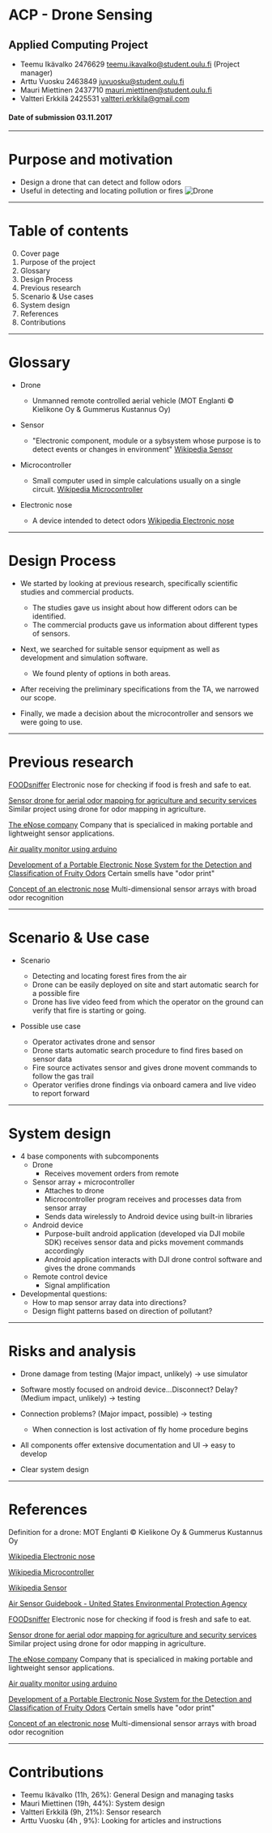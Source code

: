 # ACP - Drone Sensing
## Applied Computing Project

* Teemu Ikävalko 2476629 teemu.ikavalko@student.oulu.fi (Project manager)
* Arttu Vuosku 2463849 juvuosku@student.oulu.fi
* Mauri Miettinen 2437710 mauri.miettinen@student.oulu.fi
* Valtteri Erkkilä 2425531 valtteri.erkkila@gmail.com

 #### Date of submission 03.11.2017

---

# Purpose and motivation
* Design a drone that can detect and follow odors	
* Useful in detecting and locating pollution or fires
![Drone](http://image.helipal.com/dji-inspire-1-v2-big001.jpg)

---

# Table of contents
0. Cover page
1. Purpose of the project
2. Glossary
3. Design Process
4. Previous research
5. Scenario & Use cases
6. System design
7. References
8. Contributions

---

# Glossary
* Drone
	* Unmanned remote controlled aerial vehicle (MOT Englanti © Kielikone Oy & Gummerus Kustannus Oy)
* Sensor
	* "Electronic component, module or a sybsystem whose purpose is to detect events or changes in environment" [Wikipedia Sensor](https://en.wikipedia.org/wiki/Sensor)

* Microcontroller
	* Small computer used in simple calculations usually on a single circuit. [Wikipedia Microcontroller](https://en.wikipedia.org/wiki/Microcontroller)
	
* Electronic nose
	* A device intended to detect odors [Wikipedia Electronic nose](https://en.wikipedia.org/wiki/Electronic_nose)
---

# Design Process
* We started by looking at previous research, specifically scientific studies and commercial products.
    - The studies gave us insight about how different odors can be identified.
    - The commercial products gave us information about different types of sensors.
    
* Next, we searched for suitable sensor equipment as well as development and simulation software.
    - We found plenty of options in both areas.
    
* After receiving the preliminary specifications from the TA, we narrowed our scope.

* Finally, we made a decision about the microcontroller and sensors we were going to use.

---

# Previous research
[FOODsniffer](http://www.myfoodsniffer.com) Electronic nose for checking if food is fresh and safe to eat.

[Sensor drone for aerial odor mapping for agriculture and security services](http://ieeexplore.ieee.org/abstract/document/7561340/?reload=true) Similar project using drone for odor mapping in agriculture.

[The eNose company](http://www.enose.nl/) Company that is specialiced in making portable and lightweight sensor applications.

[Air quality monitor using arduino](https://plot.ly/arduino/air-quality-tutorial/)

[Development of a Portable Electronic Nose System for the Detection and Classification of Fruity Odors](http://www.mdpi.com/1424-8220/10/10/9179/htm) Certain smells have "odor print"

[Concept of an electronic nose](http://www.enose.nl/rd/technology/) Multi-dimensional sensor arrays with broad odor recognition



---

# Scenario & Use case
* Scenario
	* Detecting and locating forest fires from the air
	* Drone can be easily deployed on site and start automatic search for a possible fire
	* Drone has live video feed from which the operator on the ground can verify that fire is starting or going.
	
* Possible use case
	* Operator activates drone and sensor
	* Drone starts automatic search procedure to find fires based on sensor data
	* Fire source activates sensor and gives drone movent commands to follow the gas trail
	* Operator verifies drone findings via onboard camera and live video to report forward

---

# System design

* 4 base components with subcomponents
	* Drone
		* Receives movement orders from remote
	* Sensor array + microcontroller
		* Attaches to drone
		* Microcontroller program receives and processes data from sensor array
		* Sends data wirelessly to Android device using built-in libraries
	* Android device
		* Purpose-built android application (developed via DJI mobile SDK) receives sensor data and picks movement commands accordingly
		* Android application interacts with DJI drone control software and gives the drone commands
	* Remote control device
		* Signal amplification
* Developmental questions:
	* How to map sensor array data into directions?
	* Design flight patterns based on direction of pollutant?

---

# Risks and analysis

* Drone damage from testing (Major impact, unlikely) -> use simulator
* Software mostly focused on android device...Disconnect? Delay? (Medium impact, unlikely) -> testing
* Connection problems? (Major impact, possible) -> testing
	* When connection is lost activation of fly home procedure begins
	
* All components offer extensive documentation and UI -> easy to develop
* Clear system design

---

# References

Definition for a drone: MOT Englanti © Kielikone Oy & Gummerus Kustannus Oy

[Wikipedia Electronic nose](https://en.wikipedia.org/wiki/Electronic_nose)

[Wikipedia Microcontroller](https://en.wikipedia.org/wiki/Microcontroller)

[Wikipedia Sensor](https://en.wikipedia.org/wiki/Sensor)

[Air Sensor Guidebook - United States Environmental Protection Agency](https://cfpub.epa.gov/si/si_public_file_download.cfm?p_download_id=519616)

[FOODsniffer](http://www.myfoodsniffer.com) Electronic nose for checking if food is fresh and safe to eat.

[Sensor drone for aerial odor mapping for agriculture and security services](http://ieeexplore.ieee.org/abstract/document/7561340/?reload=true) Similar project using drone for odor mapping in agriculture.

[The eNose company](http://www.enose.nl/) Company that is specialiced in making portable and lightweight sensor applications.

[Air quality monitor using arduino](https://plot.ly/arduino/air-quality-tutorial/)

[Development of a Portable Electronic Nose System for the Detection and Classification of Fruity Odors](http://www.mdpi.com/1424-8220/10/10/9179/htm) Certain smells have "odor print"

[Concept of an electronic nose](http://www.enose.nl/rd/technology/) Multi-dimensional sensor arrays with broad odor recognition

---

# Contributions

* Teemu Ikävalko (11h, 26%): General Design and managing tasks
* Mauri Miettinen (19h, 44%): System design
* Valtteri Erkkilä (9h, 21%): Sensor research
* Arttu Vuosku (4h , 9%): Looking for articles and instructions

